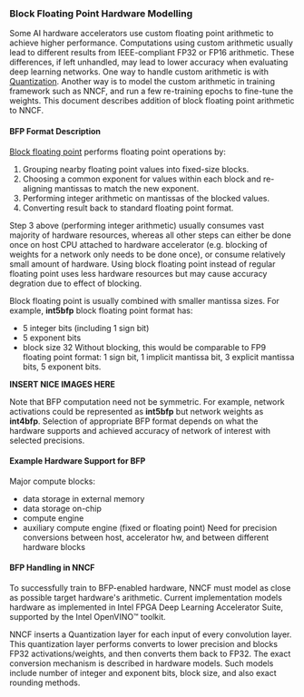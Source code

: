 
### Block Floating Point Hardware Modelling
Some AI hardware accelerators use custom floating point arithmetic to achieve higher performance. Computations using custom arithmetic usually lead to different results from IEEE-compliant FP32 or FP16 arithmetic. These differences, if left unhandled, may lead to lower accuracy when evaluating deep learning networks. One way to handle custom arithmetic is with [Quantization](Quantization.md). Another way is to model the custom arithmetic in training framework such as NNCF, and run a few re-training epochs to fine-tune the weights. This document describes addition of block floating point arithmetic to NNCF.

#### BFP Format Description
[Block floating point](https://en.wikipedia.org/wiki/Block_floating_point) performs floating point operations by:
1. Grouping nearby floating point values into fixed-size blocks.
1. Choosing a common exponent for values within each block and re-aligning mantissas to match the new exponent.
1. Performing integer arithmetic on mantissas of the blocked values.
1. Converting result back to standard floating point format.

Step 3 above (performing integer arithmetic) usually consumes vast majority of hardware resources, whereas all other steps can either be done once on host CPU attached to hardware accelerator (e.g. blocking of weights for a network only needs to be done once), or consume relatively small amount of hardware. Using block floating point instead of regular floating point uses less hardware resources but may cause accuracy degration due to effect of blocking.

Block floating point is usually combined with smaller mantissa sizes. For example, **int5bfp** block floating point format has:
- 5 integer bits (including 1 sign bit)
- 5 exponent bits
- block size 32
Without blocking, this would be comparable to FP9 floating point format: 1 sign bit, 1 implicit mantissa bit, 3 explicit mantissa bits, 5 exponent bits.

**INSERT NICE IMAGES HERE**

Note that BFP computation need not be symmetric. For example, network activations could be represented as **int5bfp** but network weights as **int4bfp**. Selection of appropriate BFP format depends on what the hardware supports and achieved accuracy of network of interest with selected precisions.

#### Example Hardware Support for BFP
Major compute blocks: 
- data storage in external memory
- data storage on-chip
- compute engine 
- auxiliary compute engine (fixed or floating point)
Need for precision conversions between host, accelerator hw, and between different hardware blocks

#### BFP Handling in NNCF
To successfully train to BFP-enabled hardware, NNCF must model as close as possible target hardware's arithmetic. Current implementation models hardware as implemented in Intel FPGA Deep Learning Accelerator Suite, supported by the Intel OpenVINO™ toolkit. 

NNCF inserts a Quantization layer for each input of every convolution layer. This quantization layer performs converts to lower precision and blocks FP32 activations/weights, and then converts them back to FP32. The exact conversion mechanism is described in hardware models. Such models include number of integer and exponent bits, block size, and also exact rounding methods.
